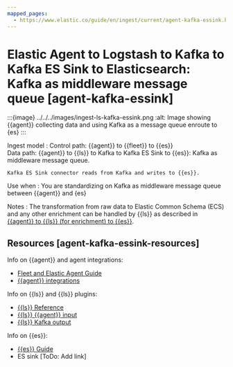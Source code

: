 ```yaml
---
mapped_pages:
  - https://www.elastic.co/guide/en/ingest/current/agent-kafka-essink.html
---
```


# Elastic Agent to Logstash to Kafka to Kafka ES Sink to Elasticsearch: Kafka as middleware message queue [agent-kafka-essink]

:::{image} ../../../images/ingest-ls-kafka-essink.png
:alt: Image showing {{agent}} collecting data and using Kafka as a message queue enroute to {es}
:::

Ingest model
:   Control path: {{agent}} to {{fleet}} to {{es}}<br> Data path: {{agent}} to {{ls}} to Kafka to Kafka ES Sink to {{es}}: Kafka as middleware message queue.

    Kafka ES Sink connector reads from Kafka and writes to {{es}}.


Use when
:   You are standardizing on Kafka as middleware message queue between {{agent}} and {es}

Notes
:   The transformation from raw data to Elastic Common Schema (ECS) and any other enrichment can be handled by {{ls}} as described in [{{agent}} to {{ls}} (for enrichment) to {{es}}](ls-enrich.md).


## Resources [agent-kafka-essink-resources]

Info on {{agent}} and agent integrations:

* [Fleet and Elastic Agent Guide](https://www.elastic.co/guide/en/fleet/current)
* [{{agent}} integrations](https://docs.elastic.co/en/integrations)

Info on {{ls}} and {{ls}} plugins:

* [{{ls}} Reference](https://www.elastic.co/guide/en/logstash/current)
* [{{ls}} {{agent}} input](https://www.elastic.co/guide/en/logstash/current/plugins-inputs-elastic_agent.html)
* [{{ls}} Kafka output](https://www.elastic.co/guide/en/logstash/current/plugins-outputs-kafka.html)

Info on {{es}}:

* [{{es}} Guide](https://www.elastic.co/guide/en/elasticsearch/reference/current)
* ES sink [ToDo: Add link]

